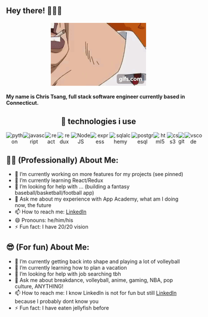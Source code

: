 ## Hey there! 👋👋👋<p align='center'> <img align='center' src="https://github.com/ctsang727/ctsang727/blob/main/luffy-yo.gif" alt="luffy GIF" > </p>
#### My name is Chris Tsang, full stack software engineer currently based in Connecticut. 



<h2 align="center">🚀 technologies i use</h2>
<div style="display: flex; flex-direction: row;" align="center">
  <img src="https://cdn.jsdelivr.net/gh/devicons/devicon/icons/python/python-original-wordmark.svg" alt="python" width="60">
  <img src="https://cdn.jsdelivr.net/gh/devicons/devicon/icons/javascript/javascript-original.svg" alt="javascript" width="60">
  <img src="https://cdn.jsdelivr.net/gh/devicons/devicon/icons/react/react-original-wordmark.svg" alt="react" width="60">
  <img src="https://cdn.jsdelivr.net/gh/devicons/devicon/icons/redux/redux-original.svg" alt="redux" width="60">
  <img src="https://cdn.jsdelivr.net/gh/devicons/devicon/icons/nodejs/nodejs-original.svg" alt="NodeJS" width="60"/>
  <img src="https://cdn.jsdelivr.net/gh/devicons/devicon/icons/express/express-original.svg" alt="express" width="60"/>
  <img src="https://cdn.jsdelivr.net/gh/devicons/devicon/icons/sqlalchemy/sqlalchemy-original.svg" alt="sqlalchemy" width="60">
  <img src="https://cdn.jsdelivr.net/gh/devicons/devicon/icons/postgresql/postgresql-original-wordmark.svg" alt="postgresql" width="60">
  <img src="https://cdn.jsdelivr.net/gh/devicons/devicon/icons/html5/html5-original-wordmark.svg" alt="html5" width="60">
  <img src="https://cdn.jsdelivr.net/gh/devicons/devicon/icons/css3/css3-original-wordmark.svg" alt="css3" width="60">
  <img src="https://cdn.jsdelivr.net/gh/devicons/devicon/icons/git/git-original.svg" alt="git" width="60">
  <img src="https://cdn.jsdelivr.net/gh/devicons/devicon/icons/vscode/vscode-original.svg" alt="vscode" width="60">
</div>

<h2 align="left">👨‍💻 (Professionally) About Me:</h2>

- 🔭 I’m currently working on more features for my projects (see pinned)
- 🌱 I’m currently learning React/Redux 
- 🤔 I’m looking for help with ... (building a fantasy baseball/basketball/football app)
- 💬 Ask me about my experience with App Academy, what am I doing now, the future 
- 📫 How to reach me: [LinkedIn](https://www.linkedin.com/in/christopher-tsang-827b1b127/)
- 😄 Pronouns: he/him/his
- ⚡ Fun fact: I have 20/20 vision

<h2 align="left">😎 (For fun) About Me:</h2>

- 🔭 I’m currently getting back into shape and playing a lot of volleyball
- 🌱 I’m currently learning how to plan a vacation
- 🤔 I’m looking for help with job searching tbh
- 💬 Ask me about breakdance, volleyball, anime, gaming, NBA, pop culture, ANYTHING!
- 📫 How to reach me: I know LinkedIn is not for fun but still [LinkedIn](https://www.linkedin.com/in/christopher-tsang-827b1b127/) because I probably dont know you
- ⚡ Fun fact: I have eaten jellyfish before
